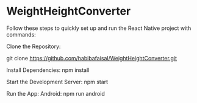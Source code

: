 # WeightHeightConverter

Follow these steps to quickly set up and run the React Native project with commands:

Clone the Repository:

git clone https://github.com/habibafaisal/WeightHeightConverter.git

Install Dependencies:
npm install

Start the Development Server:
npm start

Run the App:
Android:
npm run android
